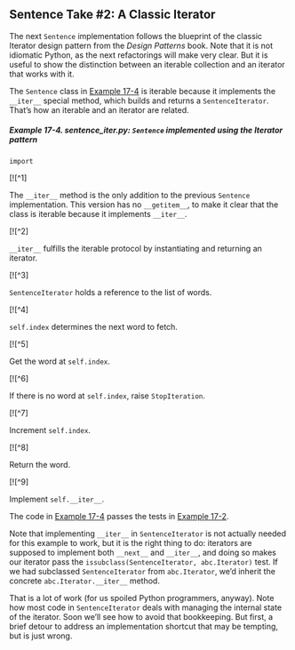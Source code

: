 ## Sentence Take #2: A Classic Iterator

The next `Sentence` implementation follows the blueprint of the classic Iterator design pattern from the _Design Patterns_ book. Note that it is not idiomatic Python, as the next refactorings will make very clear. But it is useful to show the distinction between an iterable collection and an iterator that works with it.

The `Sentence` class in [Example 17-4](#ex_sentence1) is iterable because it implements the `__iter__` special method, which builds and returns a `SentenceIterator`. That’s how an iterable and an iterator are related.

##### Example 17-4. sentence_iter.py: `Sentence` implemented using the Iterator pattern

```
import
```

[![^1]

The `__iter__` method is the only addition to the previous `Sentence` implementation. This version has no `__getitem__`, to make it clear that the class is iterable because it implements `__iter__`.

[![^2]

`__iter__` fulfills the iterable protocol by instantiating and returning an iterator.

[![^3]

`SentenceIterator` holds a reference to the list of words.

[![^4]

`self.index` determines the next word to fetch.

[![^5]

Get the word at `self.index`.

[![^6]

If there is no word at `self.index`, raise `StopIteration`.

[![^7]

Increment `self.index`.

[![^8]

Return the word.

[![^9]

Implement `self.__iter__`.

The code in [Example 17-4](#ex_sentence1) passes the tests in [Example 17-2](#demo_sentence0).

Note that implementing `__iter__` in `SentenceIterator` is not actually needed for this example to work, but it is the right thing to do: iterators are supposed to implement both `__next__` and `__iter__`, and doing so makes our iterator pass the `issubclass(SentenceIterator, abc.Iterator)` test. If we had subclassed `SentenceIterator` from `abc.Iterator`, we’d inherit the concrete `abc.Iterator.__iter__` method.

That is a lot of work (for us spoiled Python programmers, anyway). Note how most code in `SentenceIterator` deals with managing the internal state of the iterator. Soon we’ll see how to avoid that bookkeeping. But first, a brief detour to address an implementation shortcut that may be tempting, but is just wrong.